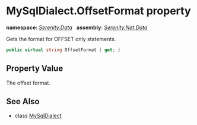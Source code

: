 # MySqlDialect.OffsetFormat property
**namespace:** *[Serenity.Data](../../README.md#serenity.data-namespace)*   **assembly**: *[Serenity.Net.Data](../../README.md)*

Gets the format for OFFSET only statements.

```csharp
public virtual string OffsetFormat { get; }
```

## Property Value

The offset format.

## See Also

* class [MySqlDialect](../MySqlDialect.md)